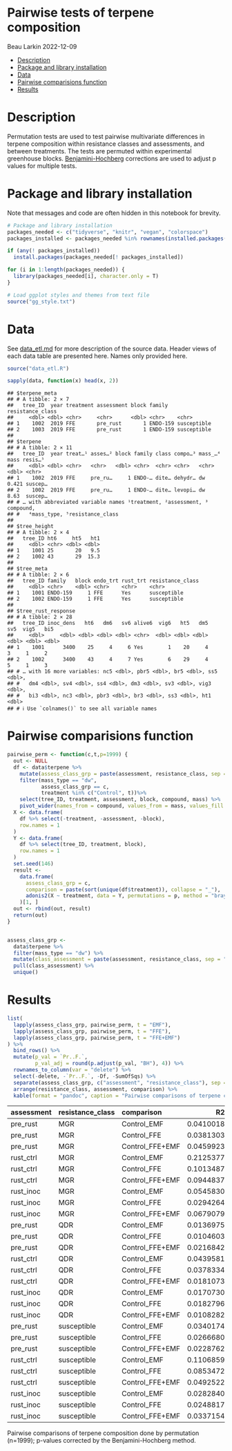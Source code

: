 Pairwise tests of terpene composition
================
Beau Larkin
2022-12-09

- <a href="#description" id="toc-description">Description</a>
- <a href="#package-and-library-installation"
  id="toc-package-and-library-installation">Package and library
  installation</a>
- <a href="#data" id="toc-data">Data</a>
- <a href="#pairwise-comparisions-function"
  id="toc-pairwise-comparisions-function">Pairwise comparisions
  function</a>
- <a href="#results" id="toc-results">Results</a>

# Description

Permutation tests are used to test pairwise multivariate differences in
terpene composition within resistance classes and assessments, and
between treatments. The tests are permuted within experimental
greenhouse blocks.
[Benjamini-Hochberg](doi:10.1111/j.2517-6161.1995.tb02031.x) corrections
are used to adjust p values for multiple tests.

# Package and library installation

Note that messages and code are often hidden in this notebook for
brevity.

``` r
# Package and library installation
packages_needed <- c("tidyverse", "knitr", "vegan", "colorspace")
packages_installed <- packages_needed %in% rownames(installed.packages())
```

``` r
if (any(! packages_installed))
  install.packages(packages_needed[! packages_installed])
```

``` r
for (i in 1:length(packages_needed)) {
  library(packages_needed[i], character.only = T)
}
```

``` r
# Load ggplot styles and themes from text file
source("gg_style.txt")
```

# Data

See
[data_etl.md](https://github.com/bglarkin/wwp_terpenes/blob/main/data_etl.md)
for more description of the source data. Header views of each data table
are presented here. Names only provided here.

``` r
source("data_etl.R")
```

``` r
sapply(data, function(x) head(x, 2))
```

    ## $terpene_meta
    ## # A tibble: 2 × 7
    ##   tree_ID  year treatment assessment block family   resistance_class
    ##     <dbl> <dbl> <chr>     <chr>      <dbl> <chr>    <chr>           
    ## 1    1002  2019 FFE       pre_rust       1 ENDO-159 susceptible     
    ## 2    1003  2019 FFE       pre_rust       1 ENDO-159 susceptible     
    ## 
    ## $terpene
    ## # A tibble: 2 × 11
    ##   tree_ID  year treat…¹ asses…² block family class compo…³ mass_…⁴  mass resis…⁵
    ##     <dbl> <dbl> <chr>   <chr>   <dbl> <chr>  <chr> <chr>   <chr>   <dbl> <chr>  
    ## 1    1002  2019 FFE     pre_ru…     1 ENDO-… dite… dehydr… dw      0.421 suscep…
    ## 2    1002  2019 FFE     pre_ru…     1 ENDO-… dite… levopi… dw      8.63  suscep…
    ## # … with abbreviated variable names ¹​treatment, ²​assessment, ³​compound,
    ## #   ⁴​mass_type, ⁵​resistance_class
    ## 
    ## $tree_height
    ## # A tibble: 2 × 4
    ##   tree_ID ht6     ht5   ht1
    ##     <dbl> <chr> <dbl> <dbl>
    ## 1    1001 25       20   9.5
    ## 2    1002 43       29  15.3
    ## 
    ## $tree_meta
    ## # A tibble: 2 × 6
    ##   tree_ID family   block endo_trt rust_trt resistance_class
    ##     <dbl> <chr>    <dbl> <chr>    <chr>    <chr>           
    ## 1    1001 ENDO-159     1 FFE      Yes      susceptible     
    ## 2    1002 ENDO-159     1 FFE      Yes      susceptible     
    ## 
    ## $tree_rust_response
    ## # A tibble: 2 × 28
    ##   tree_ID inoc_dens   ht6   dm6   sv6 alive6  vig6   ht5   dm5   sv5  vig5   bi5
    ##     <dbl>     <dbl> <dbl> <dbl> <dbl> <chr>  <dbl> <dbl> <dbl> <dbl> <dbl> <dbl>
    ## 1    1001      3400    25     4     6 Yes        1    20     4     3     1     2
    ## 2    1002      3400    43     4     7 Yes        6    29     4     5     1     3
    ## # … with 16 more variables: nc5 <dbl>, pbr5 <dbl>, br5 <dbl>, ss5 <dbl>,
    ## #   dm4 <dbl>, sv4 <dbl>, ss4 <dbl>, dm3 <dbl>, sv3 <dbl>, vig3 <dbl>,
    ## #   bi3 <dbl>, nc3 <dbl>, pbr3 <dbl>, br3 <dbl>, ss3 <dbl>, ht1 <dbl>
    ## # ℹ Use `colnames()` to see all variable names

# Pairwise comparisions function

``` r
pairwise_perm <- function(c,t,p=1999) {
  out <- NULL
  df <- data$terpene %>% 
    mutate(assess_class_grp = paste(assessment, resistance_class, sep = "-")) %>% 
    filter(mass_type == "dw",
           assess_class_grp == c,
           treatment %in% c("Control", t))%>% 
    select(tree_ID, treatment, assessment, block, compound, mass) %>% 
    pivot_wider(names_from = compound, values_from = mass, values_fill = 0)
  X <- data.frame(
    df %>% select(-treatment, -assessment, -block),
    row.names = 1
  )
  Y <- data.frame(
    df %>% select(tree_ID, treatment, block),
    row.names = 1
  )
  set.seed(146)
  result <- 
    data.frame(
      assess_class_grp = c,
      comparison = paste(sort(unique(df$treatment)), collapse = "_"),
      adonis2(X ~ treatment, data = Y, permutations = p, method = "bray", sqrt.dist = TRUE, strata = Y$block)
    )[1, ]
  out <- rbind(out, result)
  return(out)
}


assess_class_grp <- 
  data$terpene %>% 
  filter(mass_type == "dw") %>% 
  mutate(class_assessment = paste(assessment, resistance_class, sep = "-")) %>% 
  pull(class_assessment) %>% 
  unique()
```

# Results

``` r
list(
  lapply(assess_class_grp, pairwise_perm, t = "EMF"),
  lapply(assess_class_grp, pairwise_perm, t = "FFE"),
  lapply(assess_class_grp, pairwise_perm, t = "FFE+EMF")
) %>% 
  bind_rows() %>% 
  mutate(p_val = `Pr..F.`,
         p_val_adj = round(p.adjust(p_val, "BH"), 4)) %>% 
  rownames_to_column(var = "delete") %>% 
  select(-delete, -`Pr..F.`, -Df, -SumOfSqs) %>%
  separate(assess_class_grp, c("assessment", "resistance_class"), sep = "-") %>% 
  arrange(resistance_class, assessment, comparison) %>% 
  kable(format = "pandoc", caption = "Pairwise comparisons of terpene composition done by permutation (n=1999);\np-values corrected by the Benjamini-Hochberg method.")
```

| assessment | resistance_class | comparison      |        R2 |         F |  p_val | p_val_adj |
|:-----------|:-----------------|:----------------|----------:|----------:|-------:|----------:|
| pre_rust   | MGR              | Control_EMF     | 0.0410018 | 0.9406068 | 0.4305 |    0.5054 |
| pre_rust   | MGR              | Control_FFE     | 0.0381303 | 0.8721202 | 0.4660 |    0.5242 |
| pre_rust   | MGR              | Control_FFE+EMF | 0.0459923 | 1.0606105 | 0.3045 |    0.4952 |
| rust_ctrl  | MGR              | Control_EMF     | 0.2125377 | 4.8582376 | 0.0020 |    0.0180 |
| rust_ctrl  | MGR              | Control_FFE     | 0.1013487 | 2.0300160 | 0.0135 |    0.0729 |
| rust_ctrl  | MGR              | Control_FFE+EMF | 0.0944837 | 1.8781614 | 0.0235 |    0.0906 |
| rust_inoc  | MGR              | Control_EMF     | 0.0545830 | 1.0392177 | 0.3385 |    0.4952 |
| rust_inoc  | MGR              | Control_FFE     | 0.0294264 | 0.5154153 | 0.9370 |    0.9370 |
| rust_inoc  | MGR              | Control_FFE+EMF | 0.0679079 | 1.3113962 | 0.1465 |    0.3596 |
| pre_rust   | QDR              | Control_EMF     | 0.0136975 | 0.9721424 | 0.3920 |    0.5040 |
| pre_rust   | QDR              | Control_FFE     | 0.0104603 | 0.7399614 | 0.7235 |    0.7814 |
| pre_rust   | QDR              | Control_FFE+EMF | 0.0216842 | 1.5515344 | 0.0910 |    0.2457 |
| rust_ctrl  | QDR              | Control_EMF     | 0.0439581 | 2.6208154 | 0.0030 |    0.0203 |
| rust_ctrl  | QDR              | Control_FFE     | 0.0378334 | 2.2806179 | 0.0185 |    0.0832 |
| rust_ctrl  | QDR              | Control_FFE+EMF | 0.0181073 | 1.0695938 | 0.3385 |    0.4952 |
| rust_inoc  | QDR              | Control_EMF     | 0.0170730 | 1.0074344 | 0.3790 |    0.5040 |
| rust_inoc  | QDR              | Control_FFE     | 0.0182796 | 1.0985800 | 0.3175 |    0.4952 |
| rust_inoc  | QDR              | Control_FFE+EMF | 0.0108282 | 0.6349106 | 0.8270 |    0.8588 |
| pre_rust   | susceptible      | Control_EMF     | 0.0340174 | 1.6199053 | 0.0875 |    0.2457 |
| pre_rust   | susceptible      | Control_FFE     | 0.0266680 | 1.2603374 | 0.1810 |    0.3863 |
| pre_rust   | susceptible      | Control_FFE+EMF | 0.0228762 | 1.0769408 | 0.3485 |    0.4952 |
| rust_ctrl  | susceptible      | Control_EMF     | 0.1106859 | 4.8540226 | 0.0005 |    0.0135 |
| rust_ctrl  | susceptible      | Control_FFE     | 0.0853472 | 3.5458182 | 0.0020 |    0.0180 |
| rust_ctrl  | susceptible      | Control_FFE+EMF | 0.0492522 | 1.9685403 | 0.0415 |    0.1401 |
| rust_inoc  | susceptible      | Control_EMF     | 0.0282840 | 1.1060748 | 0.2895 |    0.4952 |
| rust_inoc  | susceptible      | Control_FFE     | 0.0248817 | 0.9696325 | 0.4285 |    0.5054 |
| rust_inoc  | susceptible      | Control_FFE+EMF | 0.0337154 | 1.3258888 | 0.1860 |    0.3863 |

Pairwise comparisons of terpene composition done by permutation
(n=1999); p-values corrected by the Benjamini-Hochberg method.
